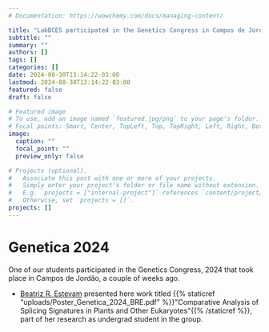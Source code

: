 ```yaml
---
# Documentation: https://wowchemy.com/docs/managing-content/

title: "LabBCES participated in the Genetics Congress in Campos de Jordão/SP"
subtitle: ""
summary: ""
authors: []
tags: []
categories: []
date: 2024-08-30T13:14:22-03:00
lastmod: 2024-08-30T13:14:22-03:00
featured: false
draft: false

# Featured image
# To use, add an image named `featured.jpg/png` to your page's folder.
# Focal points: Smart, Center, TopLeft, Top, TopRight, Left, Right, BottomLeft, Bottom, BottomRight.
image:
  caption: ""
  focal_point: ""
  preview_only: false

# Projects (optional).
#   Associate this post with one or more of your projects.
#   Simply enter your project's folder or file name without extension.
#   E.g. `projects = ["internal-project"]` references `content/project/deep-learning/index.md`.
#   Otherwise, set `projects = []`.
projects: []
---
```

# Genetica 2024

One of our students participated in the Genetics Congress, 2024 that took place in Campos de Jordão, a couple of weeks ago.

- [Beatriz R. Estevam](/author/beatriz-rodrigues-estevam) presented here work titled {{% staticref "uploads/Poster_Genetica_2024_BRE.pdf" %}}"Comparative Analysis of Splicing Signatures in Plants and Other Eukaryotes"{{% /staticref %}}, part of her research as undergrad student in the group.
